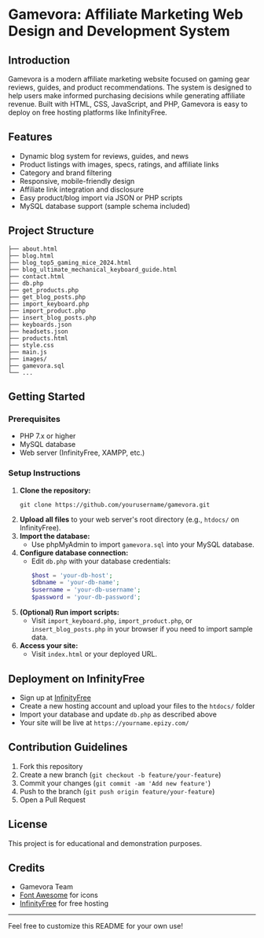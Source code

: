 # Gamevora: Affiliate Marketing Web Design and Development System

## Introduction
Gamevora is a modern affiliate marketing website focused on gaming gear reviews, guides, and product recommendations. The system is designed to help users make informed purchasing decisions while generating affiliate revenue. Built with HTML, CSS, JavaScript, and PHP, Gamevora is easy to deploy on free hosting platforms like InfinityFree.

## Features
- Dynamic blog system for reviews, guides, and news
- Product listings with images, specs, ratings, and affiliate links
- Category and brand filtering
- Responsive, mobile-friendly design
- Affiliate link integration and disclosure
- Easy product/blog import via JSON or PHP scripts
- MySQL database support (sample schema included)

## Project Structure
```
├── about.html
├── blog.html
├── blog_top5_gaming_mice_2024.html
├── blog_ultimate_mechanical_keyboard_guide.html
├── contact.html
├── db.php
├── get_products.php
├── get_blog_posts.php
├── import_keyboard.php
├── import_product.php
├── insert_blog_posts.php
├── keyboards.json
├── headsets.json
├── products.html
├── style.css
├── main.js
├── images/
├── gamevora.sql
└── ...
```

## Getting Started
### Prerequisites
- PHP 7.x or higher
- MySQL database
- Web server (InfinityFree, XAMPP, etc.)

### Setup Instructions
1. **Clone the repository:**
   ```
   git clone https://github.com/yourusername/gamevora.git
   ```
2. **Upload all files** to your web server's root directory (e.g., `htdocs/` on InfinityFree).
3. **Import the database:**
   - Use phpMyAdmin to import `gamevora.sql` into your MySQL database.
4. **Configure database connection:**
   - Edit `db.php` with your database credentials:
     ```php
     $host = 'your-db-host';
     $dbname = 'your-db-name';
     $username = 'your-db-username';
     $password = 'your-db-password';
     ```
5. **(Optional) Run import scripts:**
   - Visit `import_keyboard.php`, `import_product.php`, or `insert_blog_posts.php` in your browser if you need to import sample data.
6. **Access your site:**
   - Visit `index.html` or your deployed URL.

## Deployment on InfinityFree
- Sign up at [InfinityFree](https://infinityfree.net/)
- Create a new hosting account and upload your files to the `htdocs/` folder
- Import your database and update `db.php` as described above
- Your site will be live at `https://yourname.epizy.com/`

## Contribution Guidelines
1. Fork this repository
2. Create a new branch (`git checkout -b feature/your-feature`)
3. Commit your changes (`git commit -am 'Add new feature'`)
4. Push to the branch (`git push origin feature/your-feature`)
5. Open a Pull Request

## License
This project is for educational and demonstration purposes.

## Credits
- Gamevora Team
- [Font Awesome](https://fontawesome.com/) for icons
- [InfinityFree](https://infinityfree.net/) for free hosting

---
Feel free to customize this README for your own use! 